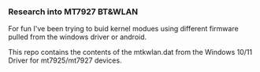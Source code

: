 ### Research into MT7927 BT&WLAN
For fun I've been trying to buid kernel modues using different firmware pulled from the windows driver or android.

This repo contains the contents of the mtkwlan.dat from the Windows 10/11 Driver for mt7925/mt7927 devices.